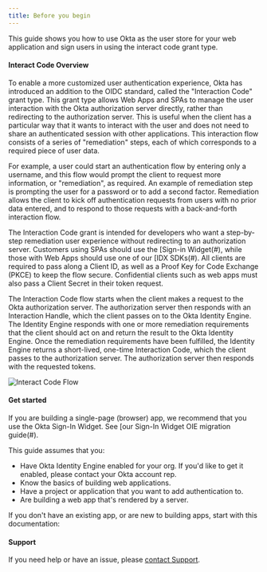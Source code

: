 ```yaml
---
title: Before you begin
---
```

This guide shows you how to use Okta as the user store for your web application and sign users in using the interact code grant type.
#### Interact Code Overview

To enable a more customized user authentication experience, Okta has introduced an addition to the  OIDC standard, called the "Interaction Code" grant type. This grant type allows Web Apps and SPAs to manage the user interaction with the Okta authorization server directly, rather than redirecting to the authorization server. This is useful when the client has a particular way that it wants to interact with the user and does not need to share an authenticated session with other applications. This interaction flow consists of a series of "remediation" steps, each of which corresponds to a required piece of user data.

For example, a user could start an authentication flow by entering only a username, and this flow would  prompt the client to request more information, or "remediation", as required. An example of remediation step is prompting the user for a password or to add a second factor. Remediation allows the client to kick off authentication requests from users with no prior data entered, and to respond to those requests with a back-and-forth interaction flow.

The Interaction Code grant is intended for developers who want a step-by-step remediation user experience without redirecting to an authorization server. Customers using SPAs should use the [Sign-in Widget(#), while those with Web Apps should use one of our [IDX SDKs(#). All clients are required to pass along a Client ID, as well as a Proof Key for Code Exchange (PKCE) to keep the flow secure. Confidential clients such as web apps must also pass a Client Secret in their token request.

The Interaction Code flow starts when the client makes a request to the Okta authorization server. The authorization server then responds with an Interaction Handle, which the client passes on to the Okta Identity Engine. The Identity Engine responds with one or more remediation requirements that the client should act on and return the result to the Okta Identity Engine. Once the remediation requirements have been fulfilled, the Identity Engine returns a short-lived, one-time Interaction Code, which the client passes to the authorization server. The authorization server then responds with the requested tokens.

![Interact Code Flow](/img/oauth_interact_code_flow.png "Flowchart that displays the back and forth between the resource owner, authorization server, and resource server for Auth Code Flow with PKCE")

<!--
@startuml
skinparam monochrome true

actor "Resource Owner (User)" as user
participant "Client" as client
participant "Authorization Server (Okta)" as okta
participant "Resource Server (Your App)" as app
participant "Okta Identity Engine" as oie

user -> client: (Optional) Login hint
client -> client: Generate PKCE code verifier & challenge
client -> okta: Access token request + code_challenge
okta -> okta: Remediation required
okta -> client: Success response with interaction_handle
client -> oie: Interaction Handle
oie -> client: Remediation steps
client <-> user: Remediation
client -> oie: Completed remediation steps
oie -> client: Success result with Interaction Code
client -> okta: Interaction Code
okta -> client: Success response with access token
client -> app: Request with access token
app -> client: Response
@enduml
-->

#### Get started

If you are building a single-page (browser) app, we recommend that you use the Okta Sign-In Widget. See [our Sign-In Widget OIE migration guide(#).

This guide assumes that you:

* Have Okta Identity Engine enabled for your org. If you'd like to get it enabled, please contact your Okta account rep.
* Know the basics of building web applications.
* Have a project or application that you want to add authentication to.
* Are building a web app that's rendered by a server.

If you don't have an existing app, or are new to building apps, start with this documentation:

<StackSelector snippet="create-app"/>

#### Support

If you need help or have an issue, please [contact Support](https://support.okta.com/help/s/opencase).

<NextSectionLink/>
